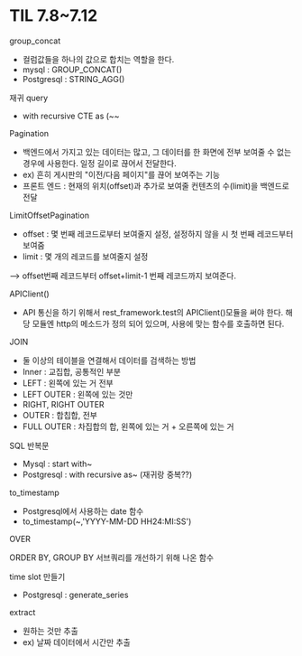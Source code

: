 # TIL 7.8~7.12

group_concat

- 컬럼값들을 하나의 값으로 합치는 역할을 한다.
- mysql : GROUP_CONCAT()
- Postgresql : STRING_AGG()

재귀 query

- with recursive CTE as (~~

Pagination

- 백엔드에서 가지고 있는 데이터는 많고, 그 데이터를 한 화면에 전부 보여줄 수 없는 경우에 사용한다. 일정 길이로 끊어서 전달한다.
- ex) 흔히 게시판의 "이전/다음 페이지"를 끊어 보여주는 기능
- 프론트 엔드 : 현재의 위치(offset)과 추가로 보여줄 컨텐츠의 수(limit)을 백엔드로 전달

LimitOffsetPagination

- offset : 몇 번째 레코드로부터 보여줄지 설정, 설정하지 않을 시 첫 번째 레코드부터 보여줌
- limit : 몇 개의 레코드를 보여줄지 설정

 —> offset번째 레코드부터 offset+limit-1 번째 레코드까지 보여준다.

APIClient()

- API 통신을 하기 위해서 rest_framework.test의 APIClient()모듈을 써야 한다. 해당 모듈엔 http의 메소드가 정의 되어 있으며, 사용에 맞는 함수를 호출하면 된다.

JOIN

- 둘 이상의 테이블을 연결해서 데이터를 검색하는 방법
- Inner : 교집합, 공통적인 부분
- LEFT : 왼쪽에 있는 거 전부
- LEFT OUTER : 왼쪽에 있는 것만
- RIGHT, RIGHT OUTER
- OUTER : 합칩합, 전부
- FULL OUTER : 차집합의 합, 왼쪽에 있는 거 + 오른쪽에 있는 거

SQL 반복문

- Mysql : start with~
- Postgresql : with recursive as~ (재귀랑 중복??)

to_timestamp

- Postgresql에서 사용하는 date 함수
- to_timestamp(~,'YYYY-MM-DD HH24:MI:SS')

OVER 

ORDER BY, GROUP BY 서브쿼리를 개선하기 위해 나온 함수

time slot 만들기

- Postgresql : generate_series

extract

- 원하는 것만 추출
- ex) 날짜 데이터에서 시간만 추출